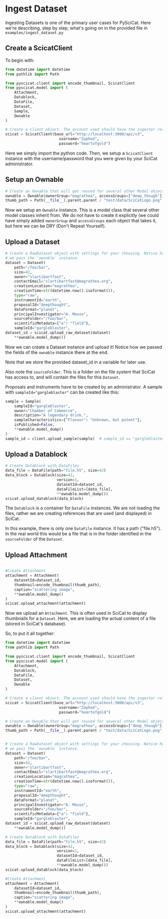 # Ingest Dataset
Ingesting Datasets is one of the primary user cases for PySciCat. Here we're describing, step by step, what's going on in the provided file in `examples/ingest_dataset.py`

## Create a ScicatClient
To begin with:
```python
from datetime import datetime
from pathlib import Path

from pyscicat.client import encode_thumbnail, ScicatClient
from pyscicat.model import (
    Attachment,
    Datablock,
    DataFile,
    Dataset,
    Sample,
    Ownable
)

# Create a client object. The account used should have the ingestor role in SciCat
scicat = ScicatClient(base_url="http://localhost:3000/api/v3",
                        username="Zaphod",
                        password="heartofgold")
```
Here we simply import the python code. Then, we setup a `ScicatClient` instance with the username/password that you were given by your SciCat administrator.

## Setup an Ownable

```python
# Create an Ownable that will get reused for several other Model objects
ownable = Ownable(ownerGroup="magrathea", accessGroups=["deep_though"])
thumb_path = Path(__file__).parent.parent / "test/data/SciCatLogo.png"
```
Now we setup an `Ownable` instance. This is a model class that several other model classes inherit from. We do not have to create it explicitly (we could have simply added `ownerGroup` and `accessGroups` each object that takes it, but here we can be DRY (Don't Repeat Yourself).

## Upload a Dataset

```python
# Create a RawDataset object with settings for your choosing. Notice how
# we pass the `ownable` instance.
dataset = Dataset(
    path="/foo/bar",
    size=42,
    owner="slartibartfast",
    contactEmail="slartibartfast@magrathea.org",
    creationLocation="magrathea",
    creationTime=str(datetime.now().isoformat()),
    type="raw",
    instrumentId="earth",
    proposalId="deepthought",
    dataFormat="planet",
    principalInvestigator="A. Mouse",
    sourceFolder="/foo/bar",
    scientificMetadata={"a": "field"},
    sampleId="gargleblaster",
dataset_id = scicat.upload_raw_dataset(dataset)
    **ownable.model_dump())
```
Now we can create a Dataset instance and upload it! Notice how we passed the fields of the `ownable` instance there at the end.

Note that we store the provided dataset_id in a variable for later use.

Also note the `sourceFolder`. This is a folder on the file system that SciCat has access to, and will contain the files for this `Dataset`.

Proposals and instruments have to be created by an administrator. A sample with `sampleId="gargleblaster"` can be created like this:
```python
sample = Sample(
    sampleId="gargleblaster",
    owner="Chamber of Commerce",
    description="A legendary drink.",
    sampleCharacteristics={"Flavour": "Unknown, but potent"},
    isPublished=False,
    **ownable.model_dump()
)
sample_id = client.upload_sample(sample)  # sample_id == "gargleblaster"
```

## Upload a Datablock

```python
# Create Datablock with DataFiles
data_file = DataFile(path="file.h5", size=42)
data_block = Datablock(size=42,
                       version=1,
                       datasetId=dataset_id,
                       dataFileList=[data_file],
                       **ownable.model_dump())
scicat.upload_datablock(data_block)
```
The `Datablock` is a container for `DataFile` instances. We are not loading the files, rather we are creating references that are used (and displayed) in SciCat. 

In this example, there is only one `DataFile` instance. It has a path ("file.h5"). In the real world this would be a file that is in the folder identified in the `sourceFolder` of the `Dataset`.

## Upload Attachment
```python 

#Create Attachment
attachment = Attachment(
    datasetId=dataset_id,
    thumbnail=encode_thumbnail(thumb_path),
    caption="scattering image",
    **ownable.model_dump()
)
scicat.upload_attachment(attachment)
```
Now we upload an `Attachment`. This is often used in SciCat to display thumbnails for a `Dataset`. Here, we are loading the actual content of a file (stored in SciCat's database). 

So, to put it all together:
```python
from datetime import datetime
from pathlib import Path

from pyscicat.client import encode_thumbnail, ScicatClient
from pyscicat.model import (
    Attachment,
    Datablock,
    DataFile,
    Dataset,
    Ownable
)

# Create a client object. The account used should have the ingestor role in SciCat
scicat = ScicatClient(base_url="http://localhost:3000/api/v3",
                        username="Zaphod",
                        password="heartofgold")

# Create an Ownable that will get reused for several other Model objects
ownable = Ownable(ownerGroup="magrathea", accessGroups=["deep_though"])
thumb_path = Path(__file__).parent.parent / "test/data/SciCatLogo.png"


# Create a RawDataset object with settings for your choosing. Notice how
# we pass the `ownable` instance.
dataset = Dataset(
    path="/foo/bar",
    size=42,
    owner="slartibartfast",
    contactEmail="slartibartfast@magrathea.org",
    creationLocation="magrathea",
    creationTime=str(datetime.now().isoformat()),
    type="raw",
    instrumentId="earth",
    proposalId="deepthought",
    dataFormat="planet",
    principalInvestigator="A. Mouse",
    sourceFolder="/foo/bar",
    scientificMetadata={"a": "field"},
    sampleId="gargleblaster",
dataset_id = scicat.upload_raw_dataset(dataset)
    **ownable.model_dump())

# Create Datablock with DataFiles
data_file = DataFile(path="file.h5", size=42)
data_block = Datablock(size=42,
                       version=1,
                       datasetId=dataset_id,
                       dataFileList=[data_file],
                       **ownable.model_dump())
scicat.upload_datablock(data_block)

#Create Attachment
attachment = Attachment(
    datasetId=dataset_id,
    thumbnail=encode_thumbnail(thumb_path),
    caption="scattering image",
    **ownable.model_dump()
)
scicat.upload_attachment(attachment)

```